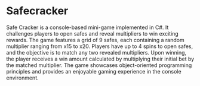 # Safecracker
 Safe Cracker is a console-based mini-game implemented in C#. It challenges players to open safes and reveal multipliers to win exciting rewards. The game features a grid of 9 safes, each containing a random multiplier ranging from x15 to x20. Players have up to 4 spins to open safes, and the objective is to match any two revealed multipliers. Upon winning, the player receives a win amount calculated by multiplying their initial bet by the matched multiplier. The game showcases object-oriented programming principles and provides an enjoyable gaming experience in the console environment.

